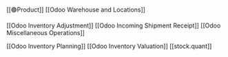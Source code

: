 [[🟣Product]]
[[Odoo Warehouse and Locations]]


[[Odoo Inventory Adjustment]]
[[Odoo Incoming Shipment Receipt]]
[[Odoo Miscellaneous Operations]]

[[Odoo Inventory Planning]]
[[Odoo Inventory Valuation]]
[[stock.quant]]
